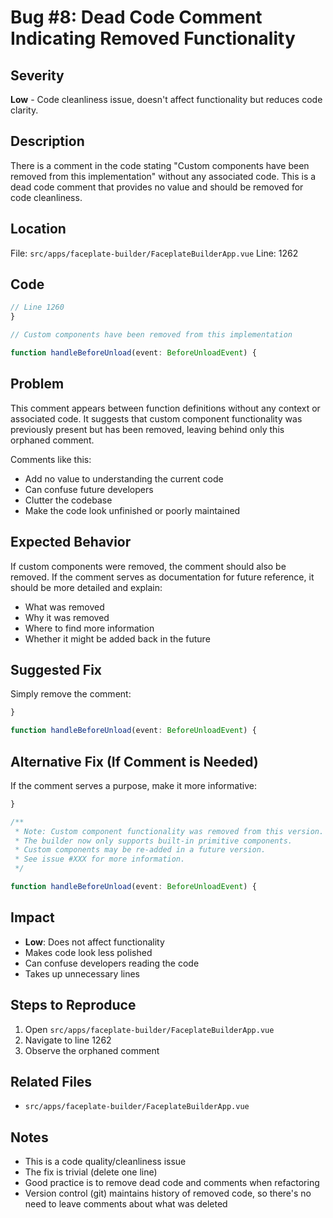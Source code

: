 # Bug #8: Dead Code Comment Indicating Removed Functionality

## Severity
**Low** - Code cleanliness issue, doesn't affect functionality but reduces code clarity.

## Description
There is a comment in the code stating "Custom components have been removed from this implementation" without any associated code. This is a dead code comment that provides no value and should be removed for code cleanliness.

## Location
File: `src/apps/faceplate-builder/FaceplateBuilderApp.vue`
Line: 1262

## Code
```typescript
// Line 1260
}

// Custom components have been removed from this implementation

function handleBeforeUnload(event: BeforeUnloadEvent) {
```

## Problem
This comment appears between function definitions without any context or associated code. It suggests that custom component functionality was previously present but has been removed, leaving behind only this orphaned comment.

Comments like this:
- Add no value to understanding the current code
- Can confuse future developers
- Clutter the codebase
- Make the code look unfinished or poorly maintained

## Expected Behavior
If custom components were removed, the comment should also be removed. If the comment serves as documentation for future reference, it should be more detailed and explain:
- What was removed
- Why it was removed  
- Where to find more information
- Whether it might be added back in the future

## Suggested Fix
Simply remove the comment:

```typescript
}

function handleBeforeUnload(event: BeforeUnloadEvent) {
```

## Alternative Fix (If Comment is Needed)
If the comment serves a purpose, make it more informative:

```typescript
}

/**
 * Note: Custom component functionality was removed from this version.
 * The builder now only supports built-in primitive components.
 * Custom components may be re-added in a future version.
 * See issue #XXX for more information.
 */

function handleBeforeUnload(event: BeforeUnloadEvent) {
```

## Impact
- **Low**: Does not affect functionality
- Makes code look less polished
- Can confuse developers reading the code
- Takes up unnecessary lines

## Steps to Reproduce
1. Open `src/apps/faceplate-builder/FaceplateBuilderApp.vue`
2. Navigate to line 1262
3. Observe the orphaned comment

## Related Files
- `src/apps/faceplate-builder/FaceplateBuilderApp.vue`

## Notes
- This is a code quality/cleanliness issue
- The fix is trivial (delete one line)
- Good practice is to remove dead code and comments when refactoring
- Version control (git) maintains history of removed code, so there's no need to leave comments about what was deleted
